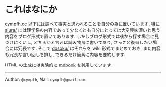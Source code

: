 # これはなにか

[cympfh.cc](http://cympfh.cc) 以下には調べて事実と思われることを自分の為に置いています. 特に [aiura/](http://cympfh.cc/aiura) には理学系の内容であって少なくとも自分にとっては大変興味深いと思う内容をブログ形式で置いてあります. しかしブログ形式では後から探す場合に見つけにくいし, どちらかと言えば読み物風に書いてあり, さっさと復習したい場合には冗長です.
そこで [dosoku/](http://cympfh.cc/dosoku) はそれらを wiki 形式でまとめておき, また内容も冗長な言い回しを排し, できるだけ簡素に内容を要約します.

HTML の生成には実験的に [mdbook](https://github.com/rust-lang-nursery/mdBook) を利用しています.

---

Author: `@cympfh`,
Mail: `cympfh@gmail.com`
